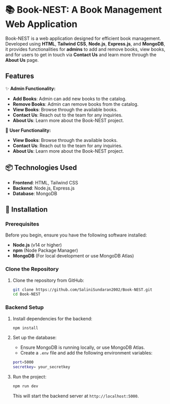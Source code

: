 # 📚 Book-NEST: A Book Management Web Application

Book-NEST is a web application designed for efficient book management. Developed using **HTML**, **Tailwind CSS**, **Node.js**, **Express.js**, and **MongoDB**, it provides functionalities for **admins** to add and remove books, view books, and for users to get in touch via **Contact Us** and learn more through the **About Us** page.

## Features

✨ **Admin Functionality:**
- **Add Books**: Admin can add new books to the catalog.
- **Remove Books**: Admin can remove books from the catalog.
- **View Books**: Browse through the available books.
- **Contact Us**: Reach out to the team for any inquiries.
- **About Us**: Learn more about the Book-NEST project.

👀 **User Functionality:**
- **View Books**: Browse through the available books.
- **Contact Us**: Reach out to the team for any inquiries.
- **About Us**: Learn more about the Book-NEST project.

## 📦 Technologies Used

- **Frontend**: HTML, Tailwind CSS
- **Backend**: Node.js, Express.js
- **Database**: MongoDB

## 🔧 Installation

### Prerequisites

Before you begin, ensure you have the following software installed:

- **Node.js** (v14 or higher)
- **npm** (Node Package Manager)
- **MongoDB** (For local development or use MongoDB Atlas)

### Clone the Repository

1. Clone the repository from GitHub:

    ```bash
    git clone https://github.com/SaliniSundaran2002/Book-NEST.git
    cd Book-NEST
    ```

### Backend Setup

1. Install dependencies for the backend:

    ```bash
    npm install
    ```

2. Set up the database:
    - Ensure MongoDB is running locally, or use MongoDB Atlas.
    - Create a `.env` file and add the following environment variables:

    ```bash
    port=5000
    secretkey= your_secretkey
    ```

3. Run the project:

    ```bash
    npm run dev
    ```

   This will start the backend server at `http://localhost:5000`.




